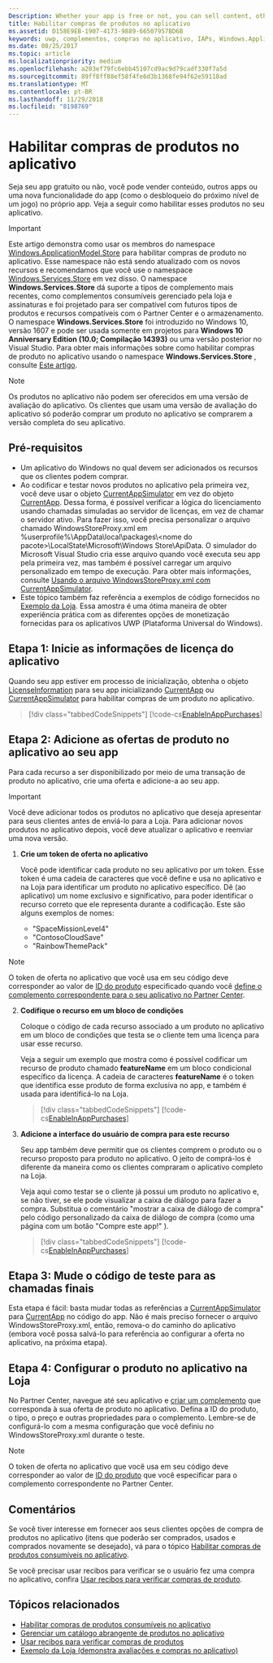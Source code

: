 ```yaml
---
Description: Whether your app is free or not, you can sell content, other apps, or new app functionality (such as unlocking the next level of a game) from right within the app. Here we show you how to enable these products in your app.
title: Habilitar compras de produtos no aplicativo
ms.assetid: D158E9EB-1907-4173-9889-66507957BD6B
keywords: uwp, complementos, compras no aplicativo, IAPs, Windows.ApplicationModel.Store
ms.date: 08/25/2017
ms.topic: article
ms.localizationpriority: medium
ms.openlocfilehash: a203ef79fc6ebb45107cd9ac9d79cadf330f7a5d
ms.sourcegitcommit: 89ff8ff88ef58f4fe6d3b1368fe94f62e59118ad
ms.translationtype: MT
ms.contentlocale: pt-BR
ms.lasthandoff: 11/29/2018
ms.locfileid: "8198769"
---
```

# <a name="enable-in-app-product-purchases"></a>Habilitar compras de produtos no aplicativo

Seja seu app gratuito ou não, você pode vender conteúdo, outros apps ou uma nova funcionalidade do app (como o desbloqueio do próximo nível de um jogo) no próprio app. Veja a seguir como habilitar esses produtos no seu aplicativo.

> [!IMPORTANT]
> Este artigo demonstra como usar os membros do namespace [Windows.ApplicationModel.Store](https://msdn.microsoft.com/library/windows/apps/windows.applicationmodel.store.aspx) para habilitar compras de produto no aplicativo. Esse namespace não está sendo atualizado com os novos recursos e recomendamos que você use o namespace [Windows.Services.Store](https://msdn.microsoft.com/library/windows/apps/windows.services.store.aspx) em vez disso. O namespace **Windows.Services.Store** dá suporte a tipos de complemento mais recentes, como complementos consumíveis gerenciado pela loja e assinaturas e foi projetado para ser compatível com futuros tipos de produtos e recursos compatíveis com o Partner Center e o armazenamento. O namespace **Windows.Services.Store** foi introduzido no Windows 10, versão 1607 e pode ser usada somente em projetos para **Windows 10 Anniversary Edition (10.0; Compilação 14393)** ou uma versão posterior no Visual Studio. Para obter mais informações sobre como habilitar compras de produto no aplicativo usando o namespace **Windows.Services.Store** , consulte [Este artigo](enable-in-app-purchases-of-apps-and-add-ons.md).

> [!NOTE]
> Os produtos no aplicativo não podem ser oferecidos em uma versão de avaliação do aplicativo. Os clientes que usam uma versão de avaliação do aplicativo só poderão comprar um produto no aplicativo se comprarem a versão completa do seu aplicativo.

## <a name="prerequisites"></a>Pré-requisitos

-   Um aplicativo do Windows no qual devem ser adicionados os recursos que os clientes podem comprar.
-   Ao codificar e testar novos produtos no aplicativo pela primeira vez, você deve usar o objeto [CurrentAppSimulator](https://msdn.microsoft.com/library/windows/apps/hh779766) em vez do objeto [CurrentApp](https://msdn.microsoft.com/library/windows/apps/hh779765). Dessa forma, é possível verificar a lógica do licenciamento usando chamadas simuladas ao servidor de licenças, em vez de chamar o servidor ativo. Para fazer isso, você precisa personalizar o arquivo chamado WindowsStoreProxy.xml em %userprofile%\\AppData\\local\\packages\\&lt;nome do pacote&gt;\\LocalState\\Microsoft\\Windows Store\\ApiData. O simulador do Microsoft Visual Studio cria esse arquivo quando você executa seu app pela primeira vez, mas também é possível carregar um arquivo personalizado em tempo de execução. Para obter mais informações, consulte [Usando o arquivo WindowsStoreProxy.xml com CurrentAppSimulator](in-app-purchases-and-trials-using-the-windows-applicationmodel-store-namespace.md#proxy).
-   Este tópico também faz referência a exemplos de código fornecidos no [Exemplo da Loja](https://github.com/Microsoft/Windows-universal-samples/tree/win10-1507/Samples/Store). Essa amostra é uma ótima maneira de obter experiência prática com as diferentes opções de monetização fornecidas para os aplicativos UWP (Plataforma Universal do Windows).

## <a name="step-1-initialize-the-license-info-for-your-app"></a>Etapa 1: Inicie as informações de licença do aplicativo

Quando seu app estiver em processo de inicialização, obtenha o objeto [LicenseInformation](https://msdn.microsoft.com/library/windows/apps/br225157) para seu app inicializando [CurrentApp](https://msdn.microsoft.com/library/windows/apps/hh779765) ou [CurrentAppSimulator](https://msdn.microsoft.com/library/windows/apps/hh779766) para habilitar compras de um produto no aplicativo.

> [!div class="tabbedCodeSnippets"]
[!code-cs[EnableInAppPurchases](./code/InAppPurchasesAndLicenses/cs/EnableInAppPurchases.cs#InitializeLicenseTest)]

## <a name="step-2-add-the-in-app-offers-to-your-app"></a>Etapa 2: Adicione as ofertas de produto no aplicativo ao seu app

Para cada recurso a ser disponibilizado por meio de uma transação de produto no aplicativo, crie uma oferta e adicione-a ao seu app.

> [!IMPORTANT]
> Você deve adicionar todos os produtos no aplicativo que deseja apresentar para seus clientes antes de enviá-lo para a Loja. Para adicionar novos produtos no aplicativo depois, você deve atualizar o aplicativo e reenviar uma nova versão.

1.  **Crie um token de oferta no aplicativo**

    Você pode identificar cada produto no seu aplicativo por um token. Esse token é uma cadeia de caracteres que você define e usa no aplicativo e na Loja para identificar um produto no aplicativo específico. Dê (ao aplicativo) um nome exclusivo e significativo, para poder identificar o recurso correto que ele representa durante a codificação. Este são alguns exemplos de nomes:

    * "SpaceMissionLevel4"
    * "ContosoCloudSave"
    * "RainbowThemePack"

  > [!NOTE]
  > O token de oferta no aplicativo que você usa em seu código deve corresponder ao valor de [ID do produto](../publish/set-your-add-on-product-id.md#product-id) especificado quando você [define o complemento correspondente para o seu aplicativo no Partner Center](../publish/add-on-submissions.md).

2.  **Codifique o recurso em um bloco de condições**

    Coloque o código de cada recurso associado a um produto no aplicativo em um bloco de condições que testa se o cliente tem uma licença para usar esse recurso.

    Veja a seguir um exemplo que mostra como é possível codificar um recurso de produto chamado **featureName** em um bloco condicional específico da licença. A cadeia de caracteres **featureName** é o token que identifica esse produto de forma exclusiva no app, e também é usada para identificá-lo na Loja.

    > [!div class="tabbedCodeSnippets"]
    [!code-cs[EnableInAppPurchases](./code/InAppPurchasesAndLicenses/cs/EnableInAppPurchases.cs#CodeFeature)]

3.  **Adicione a interface do usuário de compra para este recurso**

    Seu app também deve permitir que os clientes comprem o produto ou o recurso proposto para produto no aplicativo. O jeito de comprá-los é diferente da maneira como os clientes compraram o aplicativo completo na Loja.

    Veja aqui como testar se o cliente já possui um produto no aplicativo e, se não tiver, se ele pode visualizar a caixa de diálogo para fazer a compra. Substitua o comentário "mostrar a caixa de diálogo de compra" pelo código personalizado da caixa de diálogo de compra (como uma página com um botão "Compre este app!" ).

    > [!div class="tabbedCodeSnippets"]
    [!code-cs[EnableInAppPurchases](./code/InAppPurchasesAndLicenses/cs/EnableInAppPurchases.cs#BuyFeature)]

## <a name="step-3-change-the-test-code-to-the-final-calls"></a>Etapa 3: Mude o código de teste para as chamadas finais

Esta etapa é fácil: basta mudar todas as referências a [CurrentAppSimulator](https://msdn.microsoft.com/library/windows/apps/hh779766) para [CurrentApp](https://msdn.microsoft.com/library/windows/apps/hh779765) no código do app. Não é mais preciso fornecer o arquivo WindowsStoreProxy.xml, então, remova-o do caminho do aplicativo (embora você possa salvá-lo para referência ao configurar a oferta no aplicativo, na próxima etapa).

## <a name="step-4-configure-the-in-app-product-offer-in-the-store"></a>Etapa 4: Configurar o produto no aplicativo na Loja

No Partner Center, navegue até seu aplicativo e [criar um complemento](../publish/add-on-submissions.md) que corresponda à sua oferta de produto no aplicativo. Defina a ID do produto, o tipo, o preço e outras propriedades para o complemento. Lembre-se de configurá-lo com a mesma configuração que você definiu no WindowsStoreProxy.xml durante o teste.

  > [!NOTE]
  > O token de oferta no aplicativo que você usa em seu código deve corresponder ao valor de [ID do produto](../publish/set-your-add-on-product-id.md#product-id) que você especificar para o complemento correspondente no Partner Center.

## <a name="remarks"></a>Comentários

Se você tiver interesse em fornecer aos seus clientes opções de compra de produtos no aplicativo (itens que poderão ser comprados, usados e comprados novamente se desejado), vá para o tópico [Habilitar compras de produtos consumíveis no aplicativo](enable-consumable-in-app-product-purchases.md).

Se você precisar usar recibos para verificar se o usuário fez uma compra no aplicativo, confira [Usar recibos para verificar compras de produto](use-receipts-to-verify-product-purchases.md).

## <a name="related-topics"></a>Tópicos relacionados


* [Habilitar compras de produtos consumíveis no aplicativo](enable-consumable-in-app-product-purchases.md)
* [Gerenciar um catálogo abrangente de produtos no aplicativo](manage-a-large-catalog-of-in-app-products.md)
* [Usar recibos para verificar compras de produtos](use-receipts-to-verify-product-purchases.md)
* [Exemplo da Loja (demonstra avaliações e compras no aplicativo)](https://github.com/Microsoft/Windows-universal-samples/tree/win10-1507/Samples/Store)
